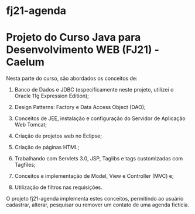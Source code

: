 # fj21-agenda

# Projeto do Curso Java para Desenvolvimento WEB (FJ21) - Caelum

Nesta parte do curso, são abordados os conceitos de:

1) Banco de Dados e JDBC (especificamente neste projeto, utilizei o Oracle 11g Expression Edition);

2) Design Patterns: Factory e Data Access Object (DAO);

3) Conceitos de JEE, instalação e configuração do Servidor de Aplicação Web Tomcat;

4) Criação de projetos web no Eclipse;

5) Criação de páginas HTML;

6) Trabalhando com Servlets 3.0, JSP, Taglibs e tags customizadas com Tagfiles;

7) Conceitos e implementação de Model, View e Controller (MVC) e;

8) Utilização de filtros nas requisições.

O projeto fj21-agenda implementa estes conceitos, permitindo ao usuário cadastrar, alterar, pesquisar ou remover um contato de uma agenda fictícia.
